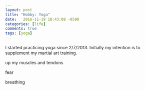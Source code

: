 ```yaml
---
layout: post
title: "Hobby: Yoga"
date:   2016-11-19 18:43:08 -0500
categories: [life]
comments: true
tags: [yoga]
---
```


I started practicing yoga since 2/7/2013.
Initially my intention is to supplement my martial art training.

up my muscles and tendons 


fear

breathing


